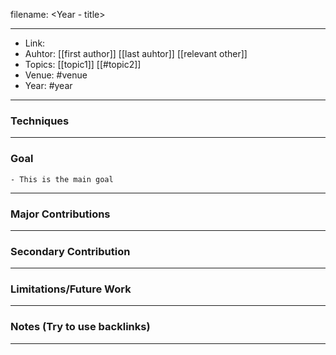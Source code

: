 filename: <Year - title>
	
---
- Link: <if exists>
- Auhtor: [[first author]] [[last auhtor]] [[relevant other]]
- Topics: [[topic1]] [[#topic2]]
- Venue: #venue
- Year: #year
---
### Techniques
---
### Goal
	- This is the main goal
---
### Major Contributions
---
### Secondary Contribution
---
### Limitations/Future Work
---
### Notes (Try to use backlinks)
---
